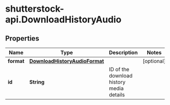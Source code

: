 # shutterstock-api.DownloadHistoryAudio

## Properties
Name | Type | Description | Notes
------------ | ------------- | ------------- | -------------
**format** | [**DownloadHistoryAudioFormat**](DownloadHistoryAudioFormat.md) |  | [optional] 
**id** | **String** | ID of the download history media details | 


